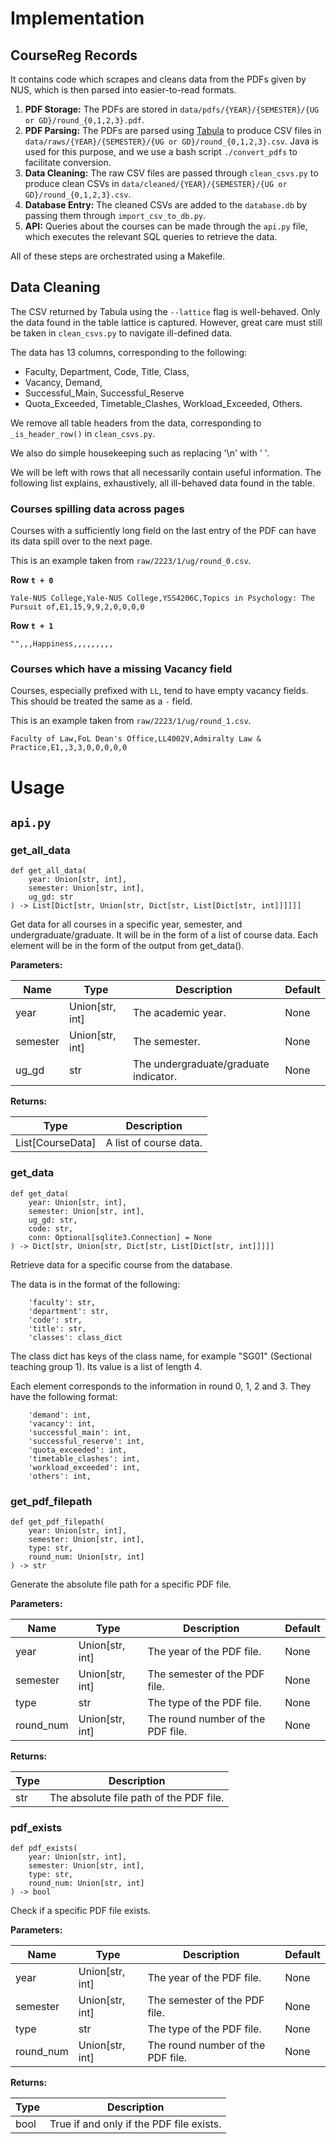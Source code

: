 # Implementation

## CourseReg Records

It contains code which scrapes and cleans data from the PDFs given by NUS, which is then parsed into easier-to-read formats.

1. **PDF Storage:** The PDFs are stored in `data/pdfs/{YEAR}/{SEMESTER}/{UG or GD}/round_{0,1,2,3}.pdf`.
2. **PDF Parsing:** The PDFs are parsed using [Tabula](https://github.com/tabulapdf/tabula-java) to produce CSV files in `data/raws/{YEAR}/{SEMESTER}/{UG or GD}/round_{0,1,2,3}.csv`. Java is used for this purpose, and we use a bash script `./convert_pdfs` to facilitate conversion.
3. **Data Cleaning:** The raw CSV files are passed through `clean_csvs.py` to produce clean CSVs in `data/cleaned/{YEAR}/{SEMESTER}/{UG or GD}/round_{0,1,2,3}.csv`.
4. **Database Entry:** The cleaned CSVs are added to the `database.db` by passing them through `import_csv_to_db.py`.
5. **API:** Queries about the courses can be made through the `api.py` file, which executes the relevant SQL queries to retrieve the data.

All of these steps are orchestrated using a Makefile.

## Data Cleaning
The CSV returned by Tabula using the `--lattice` flag is well-behaved. Only the data found in the table lattice is captured.
However, great care must still be taken in `clean_csvs.py` to navigate ill-defined data.

The data has 13 columns, corresponding to the following:

- Faculty, Department, Code, Title, Class,
- Vacancy, Demand,
- Successful_Main, Successful_Reserve
- Quota_Exceeded, Timetable_Clashes, Workload_Exceeded, Others.

We remove all table headers from the data, corresponding to `_is_header_row()` in `clean_csvs.py`.

We also do simple housekeeping such as replacing '\n' with ' '.

We will be left with rows that all necessarily contain useful information.
The following list explains, exhaustively, all ill-behaved data found in the table.

### Courses spilling data across pages
Courses with a sufficiently long field on the last entry of the PDF can have its data spill over to the next page.

This is an example taken from `raw/2223/1/ug/round_0.csv`.

**Row `t + 0`**
```
Yale-NUS College,Yale-NUS College,YSS4206C,Topics in Psychology: The Pursuit of,E1,15,9,9,2,0,0,0,0
```
**Row `t + 1`**
```
"",,,Happiness,,,,,,,,,
```

### Courses which have a missing Vacancy field
Courses, especially prefixed with `LL`, tend to have empty vacancy fields.
This should be treated the same as a `-` field.

This is an example taken from `raw/2223/1/ug/round_1.csv`.
```
Faculty of Law,FoL Dean's Office,LL4002V,Admiralty Law & Practice,E1,,3,3,0,0,0,0,0
```

# Usage

## `api.py`

### get_all_data

```python3
def get_all_data(
    year: Union[str, int],
    semester: Union[str, int],
    ug_gd: str
) -> List[Dict[str, Union[str, Dict[str, List[Dict[str, int]]]]]]
```

Get data for all courses in a specific year, semester, and undergraduate/graduate.
It will be in the form of a list of course data.
Each element will be in the form of the output from get_data().

**Parameters:**

| Name | Type | Description | Default |
|---|---|---|---|
| year | Union[str, int] | The academic year. | None |
| semester | Union[str, int] | The semester. | None |
| ug_gd | str | The undergraduate/graduate indicator. | None |

**Returns:**

| Type | Description |
|---|---|
| List[CourseData] | A list of course data. |

### get_data

```python3
def get_data(
    year: Union[str, int],
    semester: Union[str, int],
    ug_gd: str,
    code: str,
    conn: Optional[sqlite3.Connection] = None
) -> Dict[str, Union[str, Dict[str, List[Dict[str, int]]]]]
```

Retrieve data for a specific course from the database.

The data is in the format of the following:
```
    'faculty': str,
    'department': str,
    'code': str,
    'title': str,
    'classes': class_dict
```

The class dict has keys of the class name, for example "SG01" (Sectional
teaching group 1). Its value is a list of length 4.

Each element corresponds to the information in round 0, 1, 2 and 3.
They have the following format:
```
    'demand': int,
    'vacancy': int,
    'successful_main': int,
    'successful_reserve': int,
    'quota_exceeded': int,
    'timetable_clashes': int,
    'workload_exceeded': int,
    'others': int,
```

### get_pdf_filepath

```python3
def get_pdf_filepath(
    year: Union[str, int],
    semester: Union[str, int],
    type: str,
    round_num: Union[str, int]
) -> str
```

Generate the absolute file path for a specific PDF file.

**Parameters:**

| Name | Type | Description | Default |
|---|---|---|---|
| year | Union[str, int] | The year of the PDF file. | None |
| semester | Union[str, int] | The semester of the PDF file. | None |
| type | str | The type of the PDF file. | None |
| round_num | Union[str, int] | The round number of the PDF file. | None |

**Returns:**

| Type | Description |
|---|---|
| str | The absolute file path of the PDF file. |

### pdf_exists

```python3
def pdf_exists(
    year: Union[str, int],
    semester: Union[str, int],
    type: str,
    round_num: Union[str, int]
) -> bool
```

Check if a specific PDF file exists.

**Parameters:**

| Name | Type | Description | Default |
|---|---|---|---|
| year | Union[str, int] | The year of the PDF file. | None |
| semester | Union[str, int] | The semester of the PDF file. | None |
| type | str | The type of the PDF file. | None |
| round_num | Union[str, int] | The round number of the PDF file. | None |

**Returns:**

| Type | Description |
|---|---|
| bool | True if and only if the PDF file exists. |
